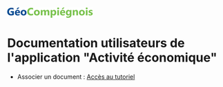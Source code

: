 ![picto](https://github.com/sigagglocompiegne/orga_gest_igeo/blob/master/doc/img/geocompiegnois_2020_reduit_v2.png)

# Documentation utilisateurs de l'application "Activité économique" #

 * Associer un document :
 [Accès au tutoriel](https://geo.compiegnois.fr/portail/index.php/2020/06/09/comment-gerer-les-documents-lies/)







